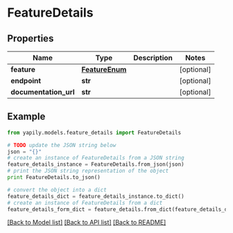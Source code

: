 # FeatureDetails


## Properties

Name | Type | Description | Notes
------------ | ------------- | ------------- | -------------
**feature** | [**FeatureEnum**](FeatureEnum.md) |  | [optional] 
**endpoint** | **str** |  | [optional] 
**documentation_url** | **str** |  | [optional] 

## Example

```python
from yapily.models.feature_details import FeatureDetails

# TODO update the JSON string below
json = "{}"
# create an instance of FeatureDetails from a JSON string
feature_details_instance = FeatureDetails.from_json(json)
# print the JSON string representation of the object
print FeatureDetails.to_json()

# convert the object into a dict
feature_details_dict = feature_details_instance.to_dict()
# create an instance of FeatureDetails from a dict
feature_details_form_dict = feature_details.from_dict(feature_details_dict)
```
[[Back to Model list]](../README.md#documentation-for-models) [[Back to API list]](../README.md#documentation-for-api-endpoints) [[Back to README]](../README.md)


